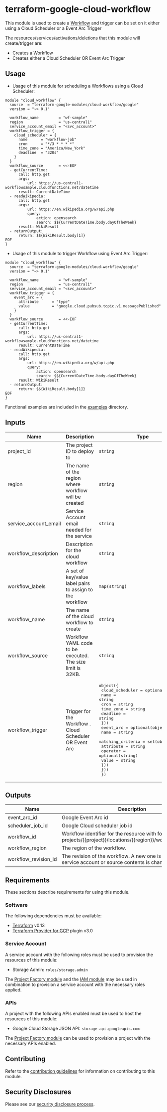 # terraform-google-cloud-workflow

This module is used to create a [Workflow](https://cloud.google.com/workflows/docs) and trigger can be set on it either using a Cloud Scheduler or a Event Arc Trigger

The resources/services/activations/deletions that this module will create/trigger are:

- Creates a Workflow
- Creates either a Cloud Scheduler OR  Event Arc Trigger

## Usage

* Usage of this module for scheduling a Workflows using a Cloud Scheduler:

```hcl
module "cloud_workflow" {
  source  = "terraform-google-modules/cloud-workflow/google"
  version = "~> 0.1"

  workflow_name         = "wf-sample"
  region                = "us-central1"
  service_account_email = "<svc_account>"
  workflow_trigger = {
    cloud_scheduler = {
      name      = "workflow-job"
      cron      = "*/3 * * * *"
      time_zone = "America/New_York"
      deadline  = "320s"
    }
  }
  workflow_source       = <<-EOF
  - getCurrentTime:
      call: http.get
      args:
          url: https://us-central1-workflowsample.cloudfunctions.net/datetime
      result: CurrentDateTime
  - readWikipedia:
      call: http.get
      args:
          url: https://en.wikipedia.org/w/api.php
          query:
              action: opensearch
              search: $${CurrentDateTime.body.dayOfTheWeek}
      result: WikiResult
  - returnOutput:
      return: $${WikiResult.body[1]}
EOF
}
```

* Usage of this module to trigger Workflow using Event Arc Trigger:

```hcl
module "cloud_workflow" {
  source  = "terraform-google-modules/cloud-workflow/google"
  version = "~> 0.1"

  workflow_name         = "wf-sample"
  region                = "us-central1"
  service_account_email = "<svc_account>"
  workflow_trigger = {
    event_arc = {
      attribute      = "type"
      value          = "google.cloud.pubsub.topic.v1.messagePublished"
    }
  }
  workflow_source       = <<-EOF
  - getCurrentTime:
      call: http.get
      args:
          url: https://us-central1-workflowsample.cloudfunctions.net/datetime
      result: CurrentDateTime
  - readWikipedia:
      call: http.get
      args:
          url: https://en.wikipedia.org/w/api.php
          query:
              action: opensearch
              search: $${CurrentDateTime.body.dayOfTheWeek}
      result: WikiResult
  - returnOutput:
      return: $${WikiResult.body[1]}
EOF
}
```

Functional examples are included in the
[examples](./examples/) directory.

<!-- BEGINNING OF PRE-COMMIT-TERRAFORM DOCS HOOK -->
## Inputs

| Name | Description | Type | Default | Required |
|------|-------------|------|---------|:--------:|
| project\_id | The project ID to deploy to | `string` | n/a | yes |
| region | The name of the region where workflow will be created | `string` | n/a | yes |
| service\_account\_email | Service Account email needed for the service | `string` | `""` | no |
| workflow\_description | Description for the cloud workflow | `string` | `"Sample workflow Description"` | no |
| workflow\_labels | A set of key/value label pairs to assign to the workflow | `map(string)` | `{}` | no |
| workflow\_name | The name of the cloud workflow to create | `string` | n/a | yes |
| workflow\_source | Workflow YAML code to be executed. The size limit is 32KB. | `string` | n/a | yes |
| workflow\_trigger | Trigger for the Workflow . Cloud Scheduler OR Event Arc | <pre>object({<br>    cloud_scheduler = optional(object({<br>      name      = string<br>      cron      = string<br>      time_zone = string<br>      deadline  = string<br>    }))<br>    event_arc = optional(object({<br>      name = string<br>      matching_criteria = set(object({<br>        attribute = string<br>        operator  = optional(string)<br>        value     = string<br>      }))<br>    }))<br>  })</pre> | n/a | yes |

## Outputs

| Name | Description |
|------|-------------|
| event\_arc\_id | Google Event Arc id |
| scheduler\_job\_id | Google Cloud scheduler job id |
| workflow\_id | Workflow identifier for the resource with format projects/{{project}}/locations/{{region}}/workflows/{{name}} |
| workflow\_region | The region of the workflow. |
| workflow\_revision\_id | The revision of the workflow. A new one is generated if the service account or source contents is changed. |

<!-- END OF PRE-COMMIT-TERRAFORM DOCS HOOK -->

## Requirements

These sections describe requirements for using this module.

### Software

The following dependencies must be available:

- [Terraform][terraform] v0.13
- [Terraform Provider for GCP][terraform-provider-gcp] plugin v3.0

### Service Account

A service account with the following roles must be used to provision
the resources of this module:

- Storage Admin: `roles/storage.admin`

The [Project Factory module][project-factory-module] and the
[IAM module][iam-module] may be used in combination to provision a
service account with the necessary roles applied.

### APIs

A project with the following APIs enabled must be used to host the
resources of this module:

- Google Cloud Storage JSON API: `storage-api.googleapis.com`

The [Project Factory module][project-factory-module] can be used to
provision a project with the necessary APIs enabled.

## Contributing

Refer to the [contribution guidelines](./CONTRIBUTING.md) for
information on contributing to this module.

[iam-module]: https://registry.terraform.io/modules/terraform-google-modules/iam/google
[project-factory-module]: https://registry.terraform.io/modules/terraform-google-modules/project-factory/google
[terraform-provider-gcp]: https://www.terraform.io/docs/providers/google/index.html
[terraform]: https://www.terraform.io/downloads.html

## Security Disclosures

Please see our [security disclosure process](./SECURITY.md).

